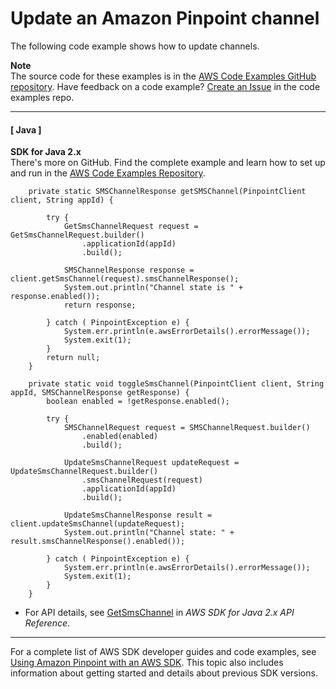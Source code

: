 # Update an Amazon Pinpoint channel<a name="example_pinpoint_GetSmsChannel_section"></a>

The following code example shows how to update channels\.

**Note**  
The source code for these examples is in the [AWS Code Examples GitHub repository](https://github.com/awsdocs/aws-doc-sdk-examples)\. Have feedback on a code example? [Create an Issue](https://github.com/awsdocs/aws-doc-sdk-examples/issues/new/choose) in the code examples repo\. 

------
#### [ Java ]

**SDK for Java 2\.x**  
 There's more on GitHub\. Find the complete example and learn how to set up and run in the [AWS Code Examples Repository](https://github.com/awsdocs/aws-doc-sdk-examples/tree/main/javav2/example_code/pinpoint#readme)\. 
  

```
    private static SMSChannelResponse getSMSChannel(PinpointClient client, String appId) {

        try {
            GetSmsChannelRequest request = GetSmsChannelRequest.builder()
                .applicationId(appId)
                .build();

            SMSChannelResponse response = client.getSmsChannel(request).smsChannelResponse();
            System.out.println("Channel state is " + response.enabled());
            return response;

        } catch ( PinpointException e) {
            System.err.println(e.awsErrorDetails().errorMessage());
            System.exit(1);
        }
        return null;
    }

    private static void toggleSmsChannel(PinpointClient client, String appId, SMSChannelResponse getResponse) {
        boolean enabled = !getResponse.enabled();

        try {
            SMSChannelRequest request = SMSChannelRequest.builder()
                .enabled(enabled)
                .build();

            UpdateSmsChannelRequest updateRequest = UpdateSmsChannelRequest.builder()
                .smsChannelRequest(request)
                .applicationId(appId)
                .build();

            UpdateSmsChannelResponse result = client.updateSmsChannel(updateRequest);
            System.out.println("Channel state: " + result.smsChannelResponse().enabled());

        } catch ( PinpointException e) {
            System.err.println(e.awsErrorDetails().errorMessage());
            System.exit(1);
        }
    }
```
+  For API details, see [GetSmsChannel](https://docs.aws.amazon.com/goto/SdkForJavaV2/pinpoint-2016-12-01/GetSmsChannel) in *AWS SDK for Java 2\.x API Reference*\. 

------

For a complete list of AWS SDK developer guides and code examples, see [Using Amazon Pinpoint with an AWS SDK](sdk-general-information-section.md)\. This topic also includes information about getting started and details about previous SDK versions\.